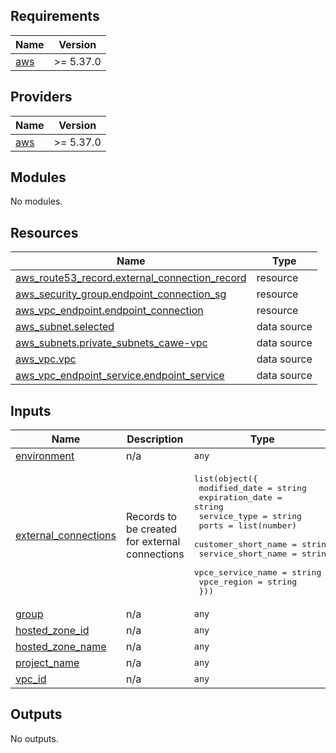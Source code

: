 <!-- BEGIN_TF_DOCS -->
## Requirements

| Name | Version |
|------|---------|
| <a name="requirement_aws"></a> [aws](#requirement\_aws) | >= 5.37.0 |

## Providers

| Name | Version |
|------|---------|
| <a name="provider_aws"></a> [aws](#provider\_aws) | >= 5.37.0 |

## Modules

No modules.

## Resources

| Name | Type |
|------|------|
| [aws_route53_record.external_connection_record](https://registry.terraform.io/providers/hashicorp/aws/latest/docs/resources/route53_record) | resource |
| [aws_security_group.endpoint_connection_sg](https://registry.terraform.io/providers/hashicorp/aws/latest/docs/resources/security_group) | resource |
| [aws_vpc_endpoint.endpoint_connection](https://registry.terraform.io/providers/hashicorp/aws/latest/docs/resources/vpc_endpoint) | resource |
| [aws_subnet.selected](https://registry.terraform.io/providers/hashicorp/aws/latest/docs/data-sources/subnet) | data source |
| [aws_subnets.private_subnets_cawe-vpc](https://registry.terraform.io/providers/hashicorp/aws/latest/docs/data-sources/subnets) | data source |
| [aws_vpc.vpc](https://registry.terraform.io/providers/hashicorp/aws/latest/docs/data-sources/vpc) | data source |
| [aws_vpc_endpoint_service.endpoint_service](https://registry.terraform.io/providers/hashicorp/aws/latest/docs/data-sources/vpc_endpoint_service) | data source |

## Inputs

| Name | Description | Type | Default | Required |
|------|-------------|------|---------|:--------:|
| <a name="input_environment"></a> [environment](#input\_environment) | n/a | `any` | n/a | yes |
| <a name="input_external_connections"></a> [external\_connections](#input\_external\_connections) | Records to be created for external connections | <pre>list(object({<br>        modified_date       = string<br>        expiration_date     = string<br>        service_type        = string<br>        ports               = list(number)<br>        customer_short_name = string<br>        service_short_name  = string<br>        vpce_service_name   = string<br>        vpce_region         = string<br>    }))</pre> | n/a | yes |
| <a name="input_group"></a> [group](#input\_group) | n/a | `any` | n/a | yes |
| <a name="input_hosted_zone_id"></a> [hosted\_zone\_id](#input\_hosted\_zone\_id) | n/a | `any` | n/a | yes |
| <a name="input_hosted_zone_name"></a> [hosted\_zone\_name](#input\_hosted\_zone\_name) | n/a | `any` | n/a | yes |
| <a name="input_project_name"></a> [project\_name](#input\_project\_name) | n/a | `any` | n/a | yes |
| <a name="input_vpc_id"></a> [vpc\_id](#input\_vpc\_id) | n/a | `any` | n/a | yes |

## Outputs

No outputs.
<!-- END_TF_DOCS -->